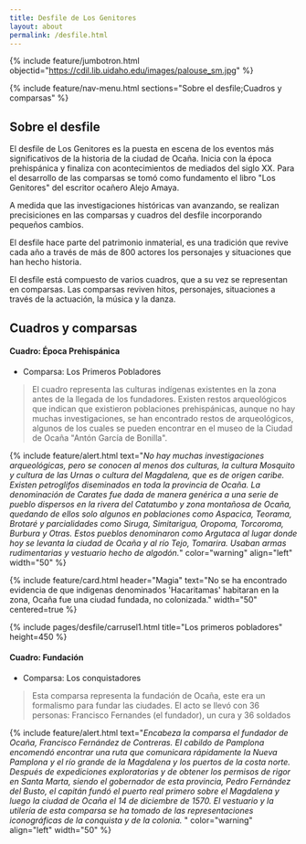 ```yaml
---
title: Desfile de Los Genitores
layout: about
permalink: /desfile.html
---
```


{% include feature/jumbotron.html objectid="https://cdil.lib.uidaho.edu/images/palouse_sm.jpg" %}

{% include feature/nav-menu.html sections="Sobre el desfile;Cuadros y comparsas" %}

## Sobre el desfile

El desfile de Los Genitores es la puesta en escena de los eventos más significativos de la historia de la ciudad de Ocaña. Inicia con la época prehispánica y finaliza con acontecimientos de mediados del siglo XX. Para el desarrollo de las comparsas se tomó como fundamento el libro "Los Genitores" del escritor ocañero Alejo Amaya.

A medida que las investigaciones históricas van avanzando, se realizan precisiciones en las comparsas y cuadros del desfile incorporando pequeños cambios.

El desfile hace parte del patrimonio inmaterial, es una tradición que revive cada año a través de más de 800 actores los personajes y situaciones que han hecho historia.

El desfile está compuesto de varios cuadros, que a su vez se representan en comparsas. Las comparsas reviven hitos, personajes, situaciones a través de la actuación, la música y la danza.

## Cuadros y comparsas

#### Cuadro: Época Prehispánica

- Comparsa: Los Primeros Pobladores
>El cuadro representa las culturas indígenas existentes en la zona antes de la llegada de los fundadores. Existen restos arqueológicos que indican que existieron poblaciones prehispánicas, aunque no hay muchas investigaciones, se han encontrado restos de arqueológicos, algunos de los cuales se pueden encontrar en el museo de la Ciudad de Ocaña "Antón García de Bonilla".

{% include feature/alert.html text="*No hay muchas investigaciones arqueológicas, pero se conocen al menos dos culturas, la cultura Mosquito y cultura de las Urnas o cultura del Magdalena, que es de origen caribe. Existen petroglifos diseminados en toda la provincia de Ocaña. La denominación de Carates fue dada de manera genérica a una serie de pueblo dispersos en la rivera del Catatumbo y zona montañosa de Ocaña, quedando de ellos solo algunos en poblaciones como Aspacica, Teorama, Brotaré y parcialidades como Siruga, Simitarigua, Oropoma, Torcoroma, Burbura y Otras. Estos pueblos denominaron como Argutaca al lugar donde hoy se levanta la ciudad de Ocaña y al río Tejo, Tomarira. Usaban armas rudimentarias y vestuario hecho de algodón.*" color="warning" align="left" width="50" %}

{% include feature/card.html header="Magia" text="No se ha encontrado evidencia de que indigenas denominados 'Hacaritamas' habitaran en la zona, Ocaña fue una ciudad fundada, no colonizada." width="50" centered=true %}

{% include pages/desfile/carrusel1.html title="Los primeros pobladores" height=450 %}

#### Cuadro: Fundación
- Comparsa: Los conquistadores
>Esta comparsa representa la fundación de Ocaña, este era un formalismo para fundar las ciudades. El acto se llevó con 36 personas: Francisco Fernandes (el fundador), un cura y 36 soldados

 {% include feature/alert.html text="*Encabeza la comparsa el fundador de Ocaña, Francisco Fernández de Contreras. El cabildo de Pamplona encomendó encontrar una ruta que comunicara rápidamente la Nueva Pamplona y el río grande de la Magdalena y los puertos de la costa norte. Después de expediciones exploratorias y de obtener los permisos de rigor en Santa Marta, siendo el gobernador de esta provincia, Pedro Fernández del Busto, el capitán fundó el puerto real primero sobre el Magdalena y luego la ciudad de Ocaña el 14 de diciembre de 1570. El vestuario y la utilería de esta comparsa se ha tomado de las representaciones iconográficas de la conquista y de la colonia.* " color="warning" align="left" width="50" %}
